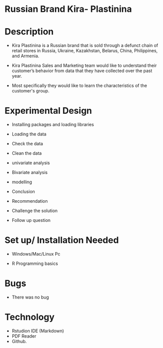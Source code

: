 # Russian Brand Kira- Plastinina

# Description

- Kira Plastinina is a Russian brand that is sold through a defunct chain of retail stores in Russia, Ukraine, Kazakhstan, Belarus, China, Philippines, and Armenia.

- Kira Plastinina Sales and Marketing team would like to understand their customer’s behavior from data that they have collected over the past year.

- Most specifically they would like to learn the characteristics of the customer's group.

# Experimental Design

 - Installing packages and loading libraries
 
 - Loading the data
 
 - Check the data
 
 - Clean the data
 
 - univariate analysis
 
 - Bivariate analysis
 
 - modelling
 
 - Conclusion

 - Recommendation
 
 - Challenge the solution
 
 - Follow up question
 # Set up/ Installation Needed
 
 - Windows/Mac/Linux Pc
 
 - R Programming basics
 
 # Bugs
 
 - There was no bug

# Technology
- Rstudion IDE (Markdown)
- PDF Reader
- Github.


